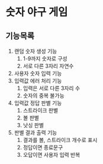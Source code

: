 # 숫자 야구 게임

## 기능목록

1. 랜덤 숫자 생성 기능
   1. 1-9까지 숫자로 구성
   2. 서로 다른 3자리 자연수
2. 사용자 숫자 입력 기능
3. 입력값 에러 처리 기능
   1. 입력은 서로 다른 3자리 수
   2. 숫자의 중복 불가능
4. 입력값 정답 판별 기능
   1. 스트라이크 판별
   2. 볼 판별
   3. 낫싱 판별
5. 판별 결과 출력 기능
   1. 결과를 볼, 스트라이크 개수로 표시
   2. 정답이면 종료문구
   3. 오답이면 사용자 입력 반복